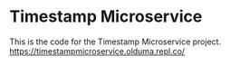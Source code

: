 # Timestamp Microservice

This is the code for the Timestamp Microservice project.
https://timestampmicroservice.olduma.repl.co/
